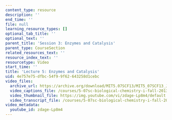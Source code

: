 ```yaml
---
content_type: resource
description: ''
end_time: ''
file: null
learning_resource_types: []
optional_tab_title: ''
optional_text: ''
parent_title: 'Session 3: Enzymes and Catalysis'
parent_type: CourseSection
related_resources_text: ''
resource_index_text: ''
resourcetype: Video
start_time: ''
title: 'Lecture 5: Enzymes and Catalysis'
uid: 4e757e75-dfbc-54f9-9f62-643258d1cebc
video_files:
  archive_url: https://archive.org/download/MIT5.07SCF13/MIT5_07SCF13_JoAnne_Lecture_05_300k.mp4
  video_captions_file: /courses/5-07sc-biological-chemistry-i-fall-2013/d929d81fa9d2523192bcf9a3ce7e975e_zdage-Lp8m4.vtt
  video_thumbnail_file: https://img.youtube.com/vi/zdage-Lp8m4/default.jpg
  video_transcript_file: /courses/5-07sc-biological-chemistry-i-fall-2013/3a9e7b4961307a99557678e7122b60ce_zdage-Lp8m4.pdf
video_metadata:
  youtube_id: zdage-Lp8m4
---
```

